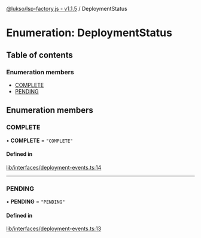 [@lukso/lsp-factory.js - v1.1.5](../README.md) / DeploymentStatus

# Enumeration: DeploymentStatus

## Table of contents

### Enumeration members

- [COMPLETE](DeploymentStatus.md#complete)
- [PENDING](DeploymentStatus.md#pending)

## Enumeration members

### COMPLETE

• **COMPLETE** = `"COMPLETE"`

#### Defined in

[lib/interfaces/deployment-events.ts:14](https://github.com/lukso-network/tools-lsp-factory/blob/8e385a2/src/lib/interfaces/deployment-events.ts#L14)

___

### PENDING

• **PENDING** = `"PENDING"`

#### Defined in

[lib/interfaces/deployment-events.ts:13](https://github.com/lukso-network/tools-lsp-factory/blob/8e385a2/src/lib/interfaces/deployment-events.ts#L13)
